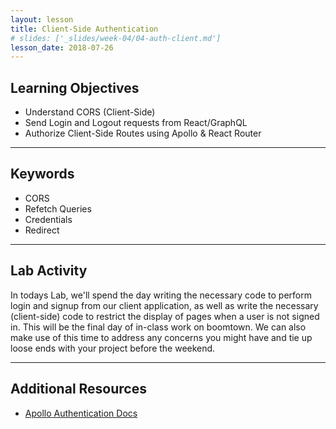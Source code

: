 ```yaml
---
layout: lesson
title: Client-Side Authentication 
# slides: ['_slides/week-04/04-auth-client.md']
lesson_date: 2018-07-26
---
```


## Learning Objectives

- Understand CORS (Client-Side)
- Send Login and Logout requests from React/GraphQL
- Authorize Client-Side Routes using Apollo & React Router

---

## Keywords

- CORS
- Refetch Queries
- Credentials
- Redirect

---

## Lab Activity

In todays Lab, we'll spend the day writing the necessary code to perform login and signup from our
client application, as well as write the necessary (client-side) code to restrict the display of pages
when a user is not signed in. This will be the final day of in-class work on boomtown. We can also make use of this time to address any concerns you might have and tie up loose ends with your project before the weekend.

---

## Additional Resources

- [Apollo Authentication Docs](https://www.apollographql.com/docs/react/recipes/authentication.html)
